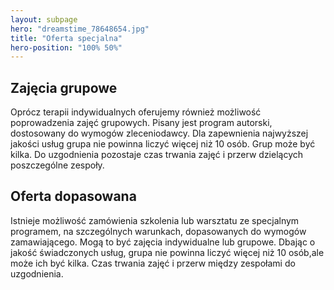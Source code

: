 ```yaml
---
layout: subpage
hero: "dreamstime_78648654.jpg"
title: "Oferta specjalna"
hero-position: "100% 50%"
---
```


## Zajęcia grupowe

Oprócz terapii indywidualnych oferujemy również możliwość poprowadzenia 
zajęć grupowych. Pisany jest program autorski, dostosowany do wymogów 
zleceniodawcy. Dla zapewnienia najwyższej jakości usług grupa nie powinna 
liczyć więcej niż 10 osób. Grup może być kilka. Do uzgodnienia pozostaje 
czas trwania zajęć i przerw dzielących poszczególne zespoły.

## Oferta dopasowana

Istnieje możliwość zamówienia szkolenia lub warsztatu ze specjalnym programem, na 
szczególnych warunkach, dopasowanych do wymogów zamawiającego. Mogą to być 
zajęcia indywidualne lub grupowe. Dbając o jakość świadczonych usług, grupa 
nie powinna liczyć więcej niż 10 osób,ale może ich być kilka. 
Czas trwania zajęć i przerw między zespołami do uzgodnienia.
             
